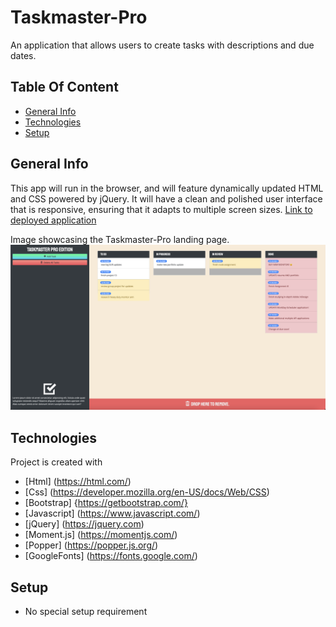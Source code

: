 # Taskmaster-Pro
 An application that allows users to create tasks with descriptions and due dates. 

## Table Of Content
* [General Info](#general-info)
* [Technologies](#technologies)
* [Setup](#setup)

## General Info
This app will run in the browser, and will feature dynamically updated HTML and CSS powered by jQuery. 
It will have a clean and polished user interface that is responsive, ensuring that it adapts to multiple screen sizes. 
[Link to deployed application](https://bennasabir.github.io/taskmaster-pro/)

Image showcasing the Taskmaster-Pro landing page.
<img src=./assets/images/screenshot2.png>

## Technologies
Project is created with 
* [Html] (https://html.com/)
* [Css] (https://developer.mozilla.org/en-US/docs/Web/CSS)
* [Bootstrap] {https://getbootstrap.com/}
* [Javascript] (https://www.javascript.com/)
* [jQuery] (https://jquery.com)
* [Moment.js] (https://momentjs.com/)
* [Popper] (https://popper.js.org/)
* [GoogleFonts] (https://fonts.google.com/)

## Setup
* No special setup requirement
